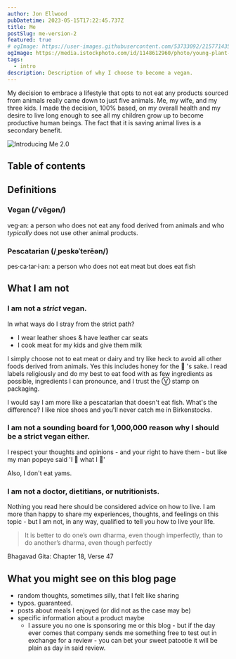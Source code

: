 ```yaml
---
author: Jon Ellwood
pubDatetime: 2023-05-15T17:22:45.737Z
title: Me
postSlug: me-version-2
featured: true
# ogImage: https://user-images.githubusercontent.com/53733092/215771435-25408246-2309-4f8b-a781-1f3d93bdf0ec.png
ogImage: https://media.istockphoto.com/id/1148612960/photo/young-plant-of-green-vegetable-peas-young-plant-of-green-peas-in-the-garden-of-early-spring.jpg?s=612x612&w=0&k=20&c=KzcpxNUP8MHtwI2JGZ0XnMo5mK0r-TT2PhSxOCrEnbQ=
tags:
  - intro
description: Description of why I choose to become a vegan.
---
```


My decision to embrace a lifestyle that opts to not eat any products sourced from animals really came down to just five animals. Me, my wife, and my three kids. I made the decision, 100% based, on my overall health and my desire to live long enough to see all my children grow up to become productive human beings. The fact that it is saving animal lives is a secondary benefit.

![Introducing Me 2.0](https://media.istockphoto.com/id/1148612960/photo/young-plant-of-green-vegetable-peas-young-plant-of-green-peas-in-the-garden-of-early-spring.jpg?s=612x612&w=0&k=20&c=KzcpxNUP8MHtwI2JGZ0XnMo5mK0r-TT2PhSxOCrEnbQ=)

## Table of contents

## Definitions

### Vegan (/ˈvēɡən/)

veg·an: a person who does not eat any food derived from animals and who _typically_ does not use other animal products.

### Pescatarian (/ˌpeskəˈterēən/)

pes·ca·tar·i·an: a person who does not eat meat but does eat fish

## What I am not

### I am not a _strict_ vegan.

In what ways do I stray from the strict path?

- I wear leather shoes & have leather car seats
- I cook meat for my kids and give them milk

I simply choose not to eat meat or dairy and try like heck to avoid all other foods derived from animals. Yes this includes honey for the 🐝 's sake. I read labels religiously and do my best to eat food with as few ingredients as possible, ingredients I can pronounce, and I trust the &#9419; stamp on packaging.

I would say I am more like a pescatarian that doesn't eat fish. What's the difference? I like nice shoes and you'll never catch me in Birkenstocks.

### I am not a sounding board for 1,000,000 reason why I should be a strict vegan either.

I respect your thoughts and opinions - and your right to have them - but like my man popeye said 'I 🍠 what I 🍠'

Also, I don't eat yams.

### I am not a doctor, dietitians, or nutritionists.

Nothing you read here should be considered advice on how to live. I am more than happy to share my experiences, thoughts, and feelings on this topic - but I am not, in any way, qualified to tell you how to live your life.

> It is better to do one’s own dharma, even though imperfectly, than to do another’s dharma, even though perfectly

Bhagavad Gita: Chapter 18, Verse 47

## What you might see on this blog page

- random thoughts, sometimes silly, that I felt like sharing
- typos. guaranteed.
- posts about meals I enjoyed (or did not as the case may be)
- specific information about a product maybe
  - I assure you no one is sponsoring me or this blog - but if the day ever comes that company sends me something free to test out in exchange for a review - you can bet your sweet patootie it will be plain as day in said review.
